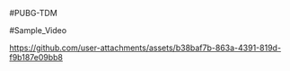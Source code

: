 #PUBG-TDM

#Sample_Video

https://github.com/user-attachments/assets/b38baf7b-863a-4391-819d-f9b187e09bb8

